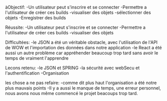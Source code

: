 àObjectif:
-Un utilisateur peut s'inscrire et se connecter
-Permettre a l'utilisateur de créer ces builds
    -visualiser des objets
    -sélectionner des objets
-Enregistrer des builds

Réussite:
-Un utilisateur peut s'inscrire et se connecter
-Permettre a l'utilisateur de créer ces builds
    -visualiser des objets

Difficultées:
-le JSON a été un véritable obstacle, avec l'utilisation de l'API de WOW et l'importation des données dans notre application
-le React a été aussi un autre problème car appréhender beaucoup trop tard sans avoir le temps de vraiment l'apprendre

Lecons retenu:
-le JSON et SPRING
-la sécurité avec webSecu et l'authentification
-Organisation

les chose a ne pas refaire:
-comme dit plus haut l'organisation a été notre plus mauvais points
-Il y a aussi le manque de temps, une erreur personnel, nous avons nous même commencé le projet beacoups trop tard.

